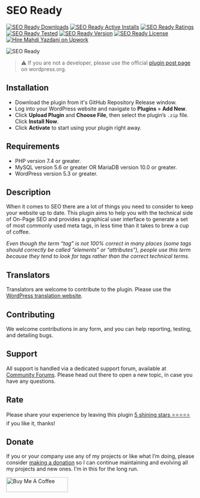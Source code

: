# SEO Ready
[![SEO Ready Downloads](https://img.shields.io/wordpress/plugin/dt/seo-ready.svg)](https://wordpress.org/plugins/seo-ready) [![SEO Ready Active Installs](https://img.shields.io/wordpress/plugin/installs/seo-ready.svg)](https://wordpress.org/plugins/seo-ready) [![SEO Ready Ratings](https://img.shields.io/wordpress/plugin/r/seo-ready.svg)](https://wordpress.org/plugins/seo-ready) [![SEO Ready Tested](https://img.shields.io/wordpress/plugin/tested/seo-ready.svg)](https://wordpress.org/plugins/seo-ready) [![SEO Ready Version](https://img.shields.io/wordpress/plugin/v/seo-ready.svg)](https://wordpress.org/plugins/seo-ready) [![SEO Ready License](https://img.shields.io/github/license/mypreview/seo-ready)](https://wordpress.org/plugins/seo-ready) [![Hire Mahdi Yazdani on Upwork](https://img.shields.io/badge/Hire%20Me-Upwork-37A000)](https://www.upwork.com/o/profiles/users/_~016ad17ad3fc5cce94)

![SEO Ready](https://ps.w.org/seo-ready/assets/banner-1544x500.jpg?rev=1542924)

> ⚠️ If you are not a developer, please use the official [plugin post page](https://wordpress.org/plugins/seo-ready "Download SEO Ready plugin") on wordpress.org.

## Installation

* Download the plugin from it's GitHub Repository Release window.
* Log into your WordPress website and navigate to **Plugins** » **Add New**.
* Click **Upload Plugin** and **Choose File**, then select the plugin’s `.zip` file. Click **Install Now**.
* Click **Activate** to start using your plugin right away.

## Requirements

* PHP version 7.4 or greater.
* MySQL version 5.6 or greater OR MariaDB version 10.0 or greater.
* WordPress version 5.3 or greater.

## Description

When it comes to SEO there are a lot of things you need to consider to keep your website up to date. This plugin aims to help you with the technical side of On-Page SEO and provides a graphical user interface to generate a set of most commonly used meta tags, in less time than it takes to brew a cup of coffee.

*Even though the term “tag” is not 100% correct in many places (some tags should correctly be called “elements” or “attributes”), people use this term because they tend to look for tags rather than the correct technical terms.*

## Translators

Translators are welcome to contribute to the plugin. Please use the [WordPress translation website](https://translate.wordpress.org/projects/wp-plugins/seo-ready "WordPress translation website").

## Contributing

We welcome contributions in any form, and you can help reporting, testing, and detailing bugs.

## Support

All support is handled via a dedicated support forum, available at [Community Forums](https://wordpress.org/support/plugin/seo-ready "Community Forums"). Please head out there to open a new topic, in case you have any questions.

## Rate

Please share your experience by leaving this plugin [5 shining stars ⭐⭐⭐⭐⭐](https://wordpress.org/support/plugin/seo-ready/reviews/ "Rate SEO Ready 5 stars") if you like it, thanks!

## Donate

If you or your company use any of my projects or like what I’m doing, please consider [making a donation](https://www.buymeacoffee.com/mahdiyazdani) so I can continue maintaining and evolving all my projects and new ones. I’m in this for the long run. 

<a href="https://www.buymeacoffee.com/mahdiyazdani" target="_blank"><img src="https://cdn.buymeacoffee.com/buttons/v2/default-yellow.png" alt="Buy Me A Coffee" style="height: 40px !important;width: 165px !important;" ></a>
